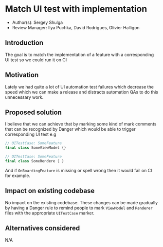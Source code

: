 # Match UI test with implementation

* Author(s): Sergey Shulga
* Review Manager: Ilya Puchka, David Rodrigues, Olivier Halligon

## Introduction

The goal is to match the implementation of a feature with a corresponding UI test so we could run it on CI

## Motivation

Lately we had quite a lot of UI automation test failures which decrease the speed which we can make a release and distracts automation QAs to do this unnecessary work.

## Proposed solution

I believe that we can achieve that by marking some kind of mark comments that can be recognized by Danger which would  be able to trigger corresponding UI test
e.g

```swift
// UITestCase: SomeFeature
final class SomeViewModel {}

// UITestCase: SomeFeature
final class SomeRendere { }
```

And if `OnBoardingFeature` is missing or spell wrong then it would fail on CI for example.

## Impact on existing codebase

No impact on the existing codebase. These changes can be made gradually by having a Danger rule to remind people to mark `ViewModel` and `Renderer` files with the appropriate `UITestCase` marker.

## Alternatives considered

N/A
